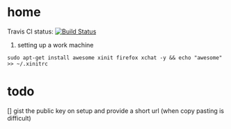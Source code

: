 # home

Travis CI status: [![Build Status](https://travis-ci.org/serialdoom/home.svg?branch=master)](https://travis-ci.org/serialdoom/home)

1. setting up a work machine
```
sudo apt-get install awesome xinit firefox xchat -y && echo "awesome" >> ~/.xinitrc
```


# todo
[] gist the public key on setup and provide a short url (when copy pasting is difficult)
